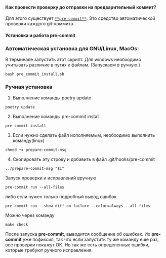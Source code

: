#### Как провести проверку до отправки на предварительный коммит?
Для этого  существует  [`**pre-commit**`](https://pre-commit.com/). Это средство автоматической проверки каждого git-коммита.

#### Установка и работа pre-commit
### Автоматическая установка для GNU/Linux, MacOs:
В терминале запустить этот скрипт.
Для windows необходимо учитывать различие в путях к файлам. (Запускаем в ручную.)
```
bash pre_commit_install.sh
```

### Ручная установка
1. Выполнение команды poetry update
```
poetry update
```
2. Выполнение команды pre-commit install
```
pre-commit install
```
3. Если нужно сделать файл исполняемым, необходимо выполнить команду(linux)
```
chmod +x prepare-commit-msg
```
4. Скопировать эту строку и добавить в файл .git/hooks/pre-commit
```
../prepare-commit-msg "$1"
```

Запуск проверки и исправлений вручную
```
pre-commit run --all-files
```
либо если нужен только подробный вывод ошибок
```
pre-commit run --show-diff-on-failure --color=always --all-files
```
Можно через команду
```
make check
```

После запуска **pre-commit**, выводится сообщение об ошибках.
Их **pre-commit** уже пофиксил, так что если запустить ту же команду еще раз, все проверки покажут ОК.
Но так же есть определенные ошибки, которые требуют ручного исправления.
